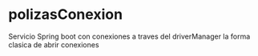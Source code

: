 # polizasConexion
Servicio Spring boot con conexiones a traves del driverManager la forma clasica de abrir conexiones
